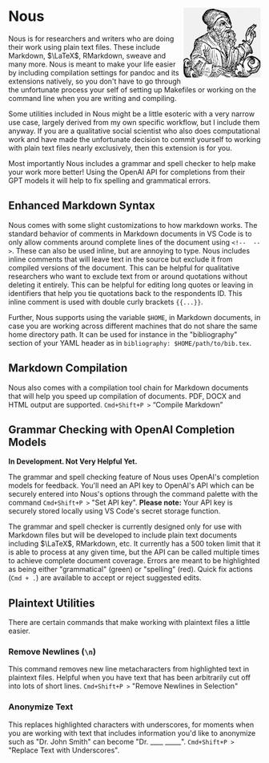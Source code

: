 # Nous <img src='data/anaxagoras.png' align="right" height="138.5" /></a>

Nous is for researchers and writers who are doing their work using plain text files. These include Markdown, $\LaTeX$, RMarkdown, sweave and many more. Nous is meant to make your life easier by including compilation settings for pandoc and its extensions natively, so you don't have to go through the unfortunate process your self of setting up Makefiles or working on the command line when you are writing and compiling.

Some utilities included in Nous might be a little esoteric with a very narrow use case, largely derived from my own specific workflow, but I include them anyway. If you are a qualitative social scientist who also does computational work and have made the unfortunate decision to commit yourself to working with plain text files nearly exclusively, then this extension is for you.

Most importantly Nous includes a grammar and spell checker to help make your work more better! Using the OpenAI API for completions from their GPT models it will help to fix spelling and grammatical errors.

## Enhanced Markdown Syntax

Nous comes with some slight customizations to how markdown works. The standard behavior of comments in Markdown documents in VS Code is to only allow comments around complete lines of the document using `<!--  -->`. These can also be used inline, but are annoying to type. Nous includes inline comments that will leave text in the source but exclude it from compiled versions of the document. This can be helpful for qualitative researchers who want to exclude text from or around quotations without deleting it entirely. This can be helpful for editing long quotes or leaving in identifiers that help you tie quotations back to the respondents ID. This inline comment is used with double curly brackets `{{...}}`.

Further, Nous supports using the variable `$HOME`, in Markdown documents, in case you are working across different machines that do not share the same home directory path. It can be used for instance in the "bibliography" section of your YAML header as in `bibliography: $HOME/path/to/bib.tex`.

## Markdown Compilation

Nous also comes with a compilation tool chain for Markdown documents that will help you speed up compilation of documents. PDF, DOCX and HTML output are supported. `Cmd+Shift+P >` “Compile Markdown”

## Grammar Checking with OpenAI Completion Models

**In Development. Not Very Helpful Yet.**

The grammar and spell checking feature of Nous uses OpenAI's completion models for feedback. You'll need an API key to OpenAI's API which can be securely entered into Nous's options through the command palette with the command `Cmd+Shift+P >` "Set API key". **Please note:** Your API key is securely stored locally using VS Code's secret storage function.

The grammar and spell checker is currently designed only for use with Markdown files but will be developed to include plain text documents including $\LaTeX$, RMarkdown, etc. It currently has a 500 token limit that it is able to process at any given time, but the API can be called multiple times to achieve complete document coverage. Errors are meant to be highlighted as being either "grammatical" (green) or "spelling" (red). Quick fix actions (`Cmd + .`) are available to accept or reject suggested edits.

## Plaintext Utilities

There are certain commands that make working with plaintext files a little easier. 

### Remove Newlines (`\n`)

This command removes new line metacharacters from highlighted text in plaintext files. Helpful when you have text that has been arbitrarily cut off into lots of short lines. `Cmd+Shift+P >` "Remove Newlines in Selection"

### Anonymize Text

This replaces highlighted characters with underscores, for moments when you are working with text that includes information you'd like to anonymize such as "Dr. John Smith" can become "Dr. ____ _____". `Cmd+Shift+P >` "Replace Text with Underscores".